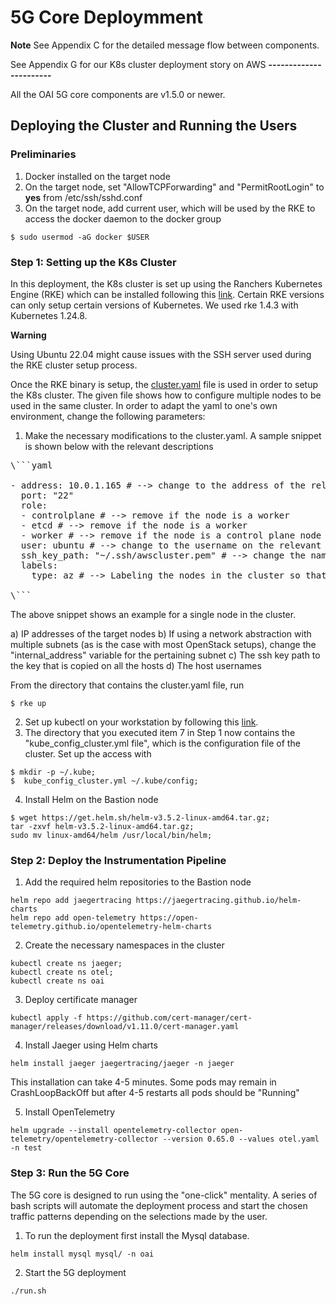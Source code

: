 # 5G Core Deploymment

**Note**
See Appendix C for the detailed message flow between components.

See Appendix G for our K8s cluster deployment story on AWS
**-----------------------**


All the OAI 5G core components are v1.5.0 or newer.

## Deploying the Cluster and Running the Users

### Preliminaries

1. Docker installed on the target node
2. On the target node, set "AllowTCPForwarding" and "PermitRootLogin" to **yes** from /etc/ssh/sshd.conf  
3. On the target node, add current user, which will be used by the RKE to access the docker daemon to the docker group 
```
$ sudo usermod -aG docker $USER
```

### Step 1: Setting up the K8s Cluster

In this deployment, the K8s cluster is set up using the Ranchers Kubernetes Engine (RKE) which can be installed following this [link](https://rancher.com/docs/rke/latest/en/installation/). Certain RKE versions can only setup certain versions of Kubernetes. We used rke 1.4.3 with Kubernetes 1.24.8.


**Warning**

Using Ubuntu 22.04 might cause issues with the SSH server used during the RKE cluster setup process.


Once the RKE binary is setup, the [cluster.yaml](cluster.yml) file is used in order to setup the K8s cluster. The given file shows how to configure multiple nodes to be used in the same cluster. In order to adapt the yaml to one's own environment, change the following parameters:

1. Make the necessary modifications to the cluster.yaml. A sample snippet is shown below with the relevant descriptions
<pre>
\```yaml

- address: 10.0.1.165 # --> change to the address of the relevant node
  port: "22"
  role:
  - controlplane # --> remove if the node is a worker
  - etcd # --> remove if the node is a worker
  - worker # --> remove if the node is a control plane node
  user: ubuntu # --> change to the username on the relevant targent cluster node
  ssh_key_path: "~/.ssh/awscluster.pem" # --> change the name of the key to the one that will be used
  labels:
    type: az # --> Labeling the nodes in the cluster so that VNFs can be assigned to either the AZ or edge zones. Use 'az' for AZs and 'edge' for edge zones.

\```
</pre>

The above snippet shows an example for a single node in the cluster. 

a) IP addresses of the target nodes
b) If using a network abstraction with multiple subnets (as is the case with most OpenStack setups), change the "internal_address" variable for the pertaining subnet
c) The ssh key path to the key that is copied on all the hosts
d) The host usernames

 From the directory that contains the cluster.yaml file, run
```
$ rke up
```
2. Set up kubectl on your workstation by following this [link](https://kubernetes.io/docs/tasks/tools/install-kubectl-linux/).
3. The directory that you executed item 7 in Step 1 now contains the "kube_config_cluster.yml file", which is the configuration file of the cluster. Set up the access with

```
$ mkdir -p ~/.kube;
$  kube_config_cluster.yml ~/.kube/config; 
```

4. Install Helm on the Bastion node
```
$ wget https://get.helm.sh/helm-v3.5.2-linux-amd64.tar.gz;
tar -zxvf helm-v3.5.2-linux-amd64.tar.gz;
sudo mv linux-amd64/helm /usr/local/bin/helm;
```
### Step 2: Deploy the Instrumentation Pipeline

1. Add the required helm repositories to the Bastion node

```
helm repo add jaegertracing https://jaegertracing.github.io/helm-charts
helm repo add open-telemetry https://open-telemetry.github.io/opentelemetry-helm-charts
```

2. Create the necessary namespaces in the cluster

```
kubectl create ns jaeger; 
kubectl create ns otel; 
kubectl create ns oai
```

3. Deploy certificate manager

```
kubectl apply -f https://github.com/cert-manager/cert-manager/releases/download/v1.11.0/cert-manager.yaml
```

4. Install Jaeger using Helm charts

```
helm install jaeger jaegertracing/jaeger -n jaeger
```
This installation can take 4-5 minutes. Some pods may remain in CrashLoopBackOff but after 4-5 restarts all pods should be "Running"

5. Install OpenTelemetry

```
helm upgrade --install opentelemetry-collector open-telemetry/opentelemetry-collector --version 0.65.0 --values otel.yaml -n test

```

### Step 3: Run the 5G Core

The 5G core is designed to run using the "one-click" mentality. A series of bash scripts will automate the deployment process and start the chosen traffic patterns depending on the selections made by the user. 


1. To run the deployment first install the Mysql database.
```
helm install mysql mysql/ -n oai
```
2. Start the 5G deployment
```
./run.sh
```
